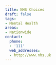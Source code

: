 ```yaml
---
title: NHS Choices
draft: false
tags:
- Mental Health
areas:
- Nationwide
contact:
  phone:
  - '111'
  web_addresses:
  - http://www.nhs.uk
---
```


